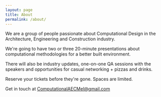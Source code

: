 ```yaml
---
layout: page
title: About
permalink: /about/
---
```



We are a group of people passionate about Computational Design in the Architecture, Engineering and Construction industry. 

We're going to have two or three 20-minute presentations about computational methodologies for a better built environment. 

There will also be industry updates, one-on-one QA sessions with the speakers and opportunities for casual networking + pizzas and drinks. 

Reserve your tickets before they're gone. Spaces are limited.

Get in touch at [ComputationalAECMel@gmail.com](computationalaecmel@gmail.com)